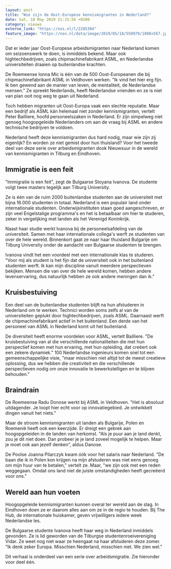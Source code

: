 ```yaml
---
layout: post
title: "Wie zijn de Oost-Europese kennismigranten in Nederland?"
date: Sat, 18 May 2019 21:15:56 +0200
category: nieuws
externe_link: "https://nos.nl/l/2285304"
feature_image: "https://nos.nl/data/image/2019/05/18/550979/1008x567.jpg"
---
```


<p>Dat er ieder jaar Oost-Europese arbeidsmigranten naar Nederland komen om seizoenswerk te doen, is inmiddels bekend. Maar ook hightechbedrijven, zoals chipmachinefabrikant ASML, en Nederlandse universiteiten draaien op buitenlandse krachten.</p>
<p>De Roemeense Ionna Mic is één van de 500 Oost-Europeanen die bij chipmachinefabrikant ASML in Veldhoven werken. "Ik vind het hier erg fijn. Ik ben gewend aan de manier van leven, de mentaliteit, de Nederlandse mensen." Ze spreekt Nederlands, heeft Nederlandse vrienden en ze is niet van plan ooit nog weg te gaan uit Nederland.</p>
<p>Toch hebben migranten uit Oost-Europa vaak een slechte reputatie. Maar een bedrijf als ASML kán helemaal niet zonder kennismigranten, vertelt Peter Bailliere, hoofd personeelszaken in Nederland. Er zijn simpelweg niet genoeg hoogopgeleide Nederlanders om aan de vraag bij ASML en andere technische bedrijven te voldoen.</p>
<p>Nederland heeft deze kennismigranten dus hard nodig, maar wie zijn zij eigenlijk? En worden ze niet gemist door hun thuisland? Voor het tweede deel van deze serie over arbeidsmigranten dook Nieuwsuur in de wereld van kennismigranten in Tilburg en Eindhoven.</p>
<h2>Immigratie is een feit</h2>
<p>"Immigratie is een feit", zegt de Bulgaarse Stoyana Ivanova. De studente volgt twee masters tegelijk aan Tilburg University.</p>
<p>Ze is één van de ruim 2000 buitenlandse studenten aan de universiteit met bijna 16.000 studenten in totaal. Nederland is een populair land onder internationale studenten. Onderwijsinstituten staan goed aangeschreven, er zijn veel Engelstalige programma's en het is betaalbaar om hier te studeren, zeker in vergelijking met landen als het Verenigd Koninkrijk.</p>
<p>Naast haar studie werkt Ivanova bij de personeelsafdeling van de universiteit. Samen met haar internationale collega's werft ze studenten van over de hele wereld. Binnenkort gaat ze naar haar thuisland Bulgarije om Tilburg University onder de aandacht van Bulgaarse studenten te brengen.</p>
<p>Ivanova vindt het een voordeel met een internationale klas te studeren. "Voor mij als student is het fijn dat de universiteit ook in het buitenland studenten werft. Ik kan mijn discipline vanuit meerdere perspectieven bekijken. Mensen die van over de hele wereld komen, hebben andere levenservaring, dus natuurlijk hebben ze ook andere meningen dan ik."</p>
<h2>Kruisbestuiving</h2>
<p>Een deel van de buitenlandse studenten blijft na hun afstuderen in Nederland om te werken. Technici worden soms zelfs al van de universiteiten geplukt door hightechbedrijven, zoals ASML. Daarnaast werft de chipmachinefabrikant actief in het buitenland. Een derde van het personeel van ASML in Nederland komt uit het buitenland.</p>
<p>De diversiteit heeft enorme voordelen voor ASML, vertelt Bailliere. "De kruisbestuiving van al die verschillende nationaliteiten die met hun perspectief komen met hun ervaring, met hun opleiding, dat creëert ook een zekere dynamiek." 100 Nederlandse ingenieurs komen snel tot een gemeenschappelijke visie, "maar misschien niet altijd tot de meest creatieve oplossing, dus we hebben die creativiteit en die verschillende perspectieven nodig om onze innovatie te bewerkstelligen en te blijven behouden."</p>
<h2>Braindrain</h2>
<p>De Roemeense Radu Donose werkt bij ASML in Veldhoven. "Het is absoluut uitdagender. Je loopt hier echt voor op innovatiegebied. Je ontwikkelt dingen vanuit het niets."</p>
<p>Maar de stroom kennismigranten uit landen als Bulgarije, Polen en Roemenië heeft ook een keerzijde. Er dreigt een gebrek aan hoogopgeleiden in de landen van herkomst. "Als je puur aan je land denkt, zou je dit niet doen. Dan probeer je je land zoveel mogelijk te helpen. Maar je moet ook aan jezelf denken", aldus Danose. </p>
<p>De Poolse Joanna Pilarczyk kwam óók voor het salaris naar Nederland. "De baan die ik in Polen kon krijgen na mijn afstuderen was niet eens genoeg om mijn huur van te betalen," vertelt ze. Maar, "we zijn ook met een reden weggegaan. Omdat ons land niet de juiste omstandigheden heeft gecreëerd voor ons."</p>
<h2>Wereld aan hun voeten</h2>
<p>Hoogopgeleide kennismigranten kunnen overal ter wereld aan de slag. In Eindhoven doen ze er daarom alles aan om ze in de regio te houden. Bij The Hub, de internationale huiskamer, geven vrijwilligers iedere week Nederlandse les.</p>
<p>De Bulgaarse studente Ivanova heeft haar weg in Nederland inmiddels gevonden. Ze is lid geworden van de Tilburgse studentenroeivereniging Vidar. Ze weet nog niet waar ze heengaat na haar afstuderen deze zomer. "Ik denk zeker Europa. Misschien Nederland, misschien niet. We zien wel."</p>
<p>Dit verhaal is onderdeel van een serie over arbeidsmigratie. Zie hieronder voor deel één.</p>
